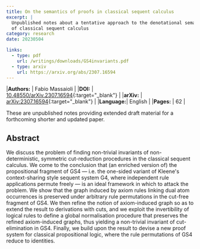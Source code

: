 ```yaml
---
title: On the semantics of proofs in classical sequent calculus
excerpt: |
  Unpublished notes about a tentative approach to the denotational semantics
  of classical sequent calculus
category: research
date: 20230504

links:
  - type: pdf
    url: /writings/downloads/GS4invariants.pdf
  - type: arxiv
    url: https://arxiv.org/abs/2307.16594
---
```


|**Authors:** | Fabio Massaioli                                                                          |
|**DOI:**     | [10.48550/arXiv.2307.16594](https://doi.org/10.48550/arXiv.2307.16594){:target="_blank"} |
|**arXiv:**   | [arXiv:2307.16594](https://arxiv.org/abs/2307.16594){:target="_blank"}                   |
|**Language:**| English                                                                                  |
|**Pages:**   | 62                                                                                       |

These are unpublished notes providing extended draft material for a forthcoming shorter
and updated paper.

## Abstract

We discuss the problem of finding non-trivial invariants of non-deterministic, symmetric
cut-reduction procedures in the classical sequent calculus. We come to the conclusion
that (an enriched version of) the propositional fragment of GS4 — i.e. the one-sided
variant of Kleene's context-sharing style sequent system G4, where independent rule
applications permute freely — is an ideal framework in which to attack the problem.
We show that the graph induced by axiom rules linking dual atom occurrences is preserved
under arbitrary rule permutations in the cut-free fragment of GS4. We then refine the
notion of axiom-induced graph so as to extend the result to derivations with cuts, and
we exploit the invertibility of logical rules to define a global normalisation procedure
that preserves the refined axiom-induced graphs, thus yielding a non-trivial invariant
of cut-elimination in GS4. Finally, we build upon the result to devise a new proof system
for classical propositional logic, where the rule permutations of GS4 reduce to identities.
